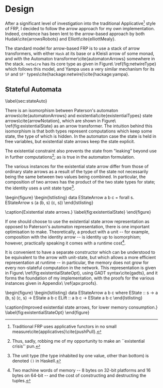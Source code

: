 Design
======

After a significant level of investigation into the traditional
Applicative[^1] style of FRP, I decided to follow the arrow approach
for my own implementation.  Indeed, credence has been lent to the
arrow-based approach by both Hudak\cite{arrowsRobots} and
Elliott\cite{elliottMealy}.

The standard model for arrow-based FRP is to use a stack of arrow
transformers, with either `Hask` at its base or a Kleisli arrow of
some monad, and with the Automaton transformer\cite{automatonArrows}
somewhere in the stack. `netwire` has its core type as given
in Figure\ \ref{fig:netwireType} which follows this model,
and Yampa uses a very similar mechanism for its `SF` and `SF'`
types\cite{hackage:netwire}\cite{hackage:yampa}.

[^1]: Traditional FRP uses applicative functors in no small
measure\cite{applicatives}\cite{pushPull}.

Stateful Automata
-----------------

\label{sec:stateAuto}

There is an isomorphism between Paterson's automaton
arrows\cite{automatonArrows} and existential\cite{existentialTypes}
state arrows\cite{arrowNotation}, which are shown in
Figure\ \ref{fig:existentialState} as an arrow transformer. The intuition
behind this isomorphism is that both types represent computations
which keep some state, the type of which is hidden. In the automaton
case the state is held in free variables, but existential state arrows
keep the state explicit.

The existential constraint also prevents the state from "leaking"
beyond use in further computations[^pun]; as is true in the automaton
formulation.

[^pun]: Thus, sadly, robbing me of my opportunity to make an
``existential crisis'' pun.

The various instances for the existential state arrow differ from
those of ordinary state arrows as a result of the type of the state
not necessarily being the same between two values being combined.
In particular, the composition of two arrows has the product of the
two state types for state; the identity uses a unit state type[^unit].

[^unit]: The unit type (the type inhabited by one value, other than bottom) is
denoted `()` in Haskell.

\begin{figure}
\begin{lstlisting}
data EStateArrow a b c = forall s. EStateArrow s (a (b, s) (c, s))
\end{lstlisting}

\caption{Existential state arrows.}
\label{fig:existentialState}
\end{figure}

If one should choose to use the existential state arrow representation as
opposed to Paterson's automaton representation, there is one important
optimisation to make. Theoretically, a product with a unit -- for example,
composition with the identity arrow -- is identity up to isomorphism; however,
practically speaking it comes with a runtime cost[^cost].

It is convenient to have a separate constructor which can be
understood to be equivalent to the arrow with unit-state, but which
allows a more efficient representation at runtime -- in particular,
the memory does not grow for every non-stateful computation in the
network. This representation is given in
Figure\ \ref{fig:existentialStateOpt}, using GADT syntax\cite{gadts},
and it forms the foundation of my implementation, with the proofs
for the various instances given in Appendix\ \ref{apx:proofs}.

\begin{figure}
\begin{lstlisting}
data EStateArrow a b c where
  EState :: s -> a (b, s) (c, s) -> EState a b c
  ELift  :: a b c                -> EState a b c
\end{lstlisting}

\caption{Improved existential state arrows, for lower memory consumption.}
\label{fig:existentialStateOpt}
\end{figure}

[^cost]: Two machine words of memory -- 8 bytes on 32-bit platforms and 16 bytes on 64-bit -- and the cost of constructing and destructing the tuples.

